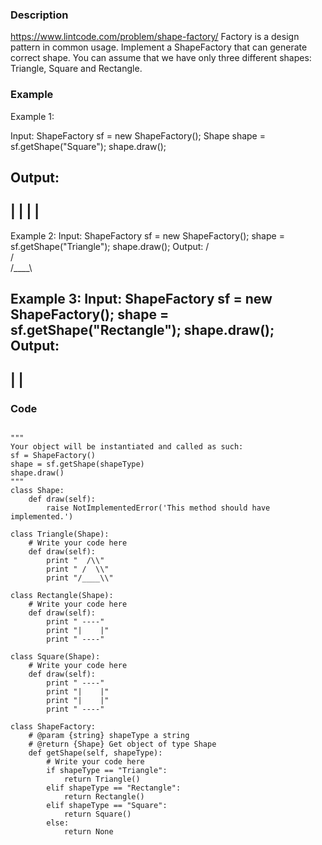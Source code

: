### Description
https://www.lintcode.com/problem/shape-factory/
Factory is a design pattern in common usage. Implement a ShapeFactory that can generate correct shape.
You can assume that we have only three different shapes: Triangle, Square and Rectangle.

### Example
Example 1:

Input:
ShapeFactory sf = new ShapeFactory();
Shape shape = sf.getShape("Square");
shape.draw();

Output:
  ----
 |    |
 |    |
  ----
  
Example 2:
Input:
ShapeFactory sf = new ShapeFactory();
shape = sf.getShape("Triangle");
shape.draw();
Output:
   /\
  /  \
 /____\
 
Example 3:
Input:
ShapeFactory sf = new ShapeFactory();
shape = sf.getShape("Rectangle");
shape.draw();
Output:
  ----
 |    |
  ----

### Code
```

"""
Your object will be instantiated and called as such:
sf = ShapeFactory()
shape = sf.getShape(shapeType)
shape.draw()
"""
class Shape:
    def draw(self):
        raise NotImplementedError('This method should have implemented.')

class Triangle(Shape):
    # Write your code here
    def draw(self):
        print "  /\\"
        print " /  \\"
        print "/____\\"

class Rectangle(Shape):
    # Write your code here
    def draw(self):
        print " ----"
        print "|    |"
        print " ----"

class Square(Shape):
    # Write your code here
    def draw(self):
        print " ----"
        print "|    |"
        print "|    |"
        print " ----"

class ShapeFactory:
    # @param {string} shapeType a string
    # @return {Shape} Get object of type Shape
    def getShape(self, shapeType):
        # Write your code here
        if shapeType == "Triangle":
            return Triangle()
        elif shapeType == "Rectangle":
            return Rectangle()
        elif shapeType == "Square":
            return Square()
        else:
            return None
```
